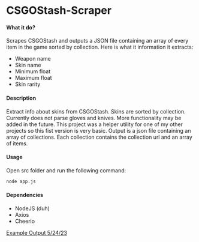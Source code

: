 # CSGOStash-Scraper

#### **What it do?**

Scrapes CSGOStash and outputs a JSON file containing an array of every item in the game sorted by collection. Here is what it information it extracts:  
- Weapon name
- Skin name
- Minimum float
- Maximum float
- Skin rarity

#### **Description**  
Extract info about skins from CSGOStash. Skins are sorted by collection. Currently does not parse gloves and knives. More functionality may be added in the future. This project was a helper utility for one of my other projects so this fist version is very basic. Output is a json file containing an array of collections. Each collection contains the collection url and an array of items.

#### **Usage**  
Open src folder and run the following command:  
```bash
node app.js
```

#### **Dependencies**  
- NodeJS (duh)
- Axios
- Cheerio

[Example Output 5/24/23](https://hastebin.com/share/unozacocuh.json)

